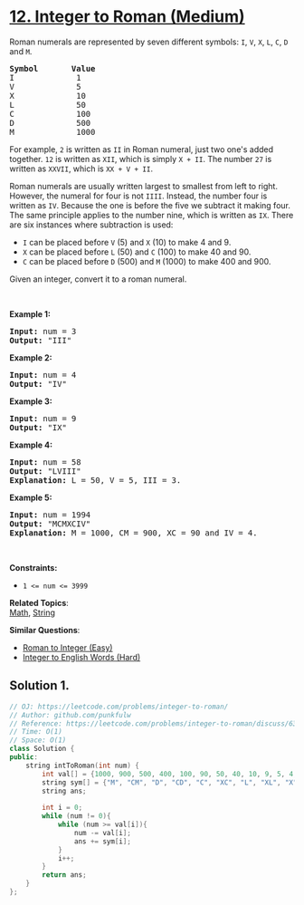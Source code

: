 # [12. Integer to Roman (Medium)](https://leetcode.com/problems/integer-to-roman/)

<p>Roman numerals are represented by seven different symbols:&nbsp;<code>I</code>, <code>V</code>, <code>X</code>, <code>L</code>, <code>C</code>, <code>D</code> and <code>M</code>.</p>

<pre><strong>Symbol</strong>       <strong>Value</strong>
I             1
V             5
X             10
L             50
C             100
D             500
M             1000</pre>

<p>For example,&nbsp;<code>2</code> is written as <code>II</code>&nbsp;in Roman numeral, just two one's added together. <code>12</code> is written as&nbsp;<code>XII</code>, which is simply <code>X + II</code>. The number <code>27</code> is written as <code>XXVII</code>, which is <code>XX + V + II</code>.</p>

<p>Roman numerals are usually written largest to smallest from left to right. However, the numeral for four is not <code>IIII</code>. Instead, the number four is written as <code>IV</code>. Because the one is before the five we subtract it making four. The same principle applies to the number nine, which is written as <code>IX</code>. There are six instances where subtraction is used:</p>

<ul>
	<li><code>I</code> can be placed before <code>V</code> (5) and <code>X</code> (10) to make 4 and 9.&nbsp;</li>
	<li><code>X</code> can be placed before <code>L</code> (50) and <code>C</code> (100) to make 40 and 90.&nbsp;</li>
	<li><code>C</code> can be placed before <code>D</code> (500) and <code>M</code> (1000) to make 400 and 900.</li>
</ul>

<p>Given an integer, convert it to a roman numeral.</p>

<p>&nbsp;</p>
<p><strong>Example 1:</strong></p>

<pre><strong>Input:</strong> num = 3
<strong>Output:</strong> "III"
</pre>

<p><strong>Example 2:</strong></p>

<pre><strong>Input:</strong> num = 4
<strong>Output:</strong> "IV"
</pre>

<p><strong>Example 3:</strong></p>

<pre><strong>Input:</strong> num = 9
<strong>Output:</strong> "IX"
</pre>

<p><strong>Example 4:</strong></p>

<pre><strong>Input:</strong> num = 58
<strong>Output:</strong> "LVIII"
<strong>Explanation:</strong> L = 50, V = 5, III = 3.
</pre>

<p><strong>Example 5:</strong></p>

<pre><strong>Input:</strong> num = 1994
<strong>Output:</strong> "MCMXCIV"
<strong>Explanation:</strong> M = 1000, CM = 900, XC = 90 and IV = 4.
</pre>

<p>&nbsp;</p>
<p><strong>Constraints:</strong></p>

<ul>
	<li><code>1 &lt;= num &lt;= 3999</code></li>
</ul>


**Related Topics**:  
[Math](https://leetcode.com/tag/math/), [String](https://leetcode.com/tag/string/)

**Similar Questions**:
* [Roman to Integer (Easy)](https://leetcode.com/problems/roman-to-integer/)
* [Integer to English Words (Hard)](https://leetcode.com/problems/integer-to-english-words/)

## Solution 1.

```cpp
// OJ: https://leetcode.com/problems/integer-to-roman/
// Author: github.com/punkfulw
// Reference: https://leetcode.com/problems/integer-to-roman/discuss/6382/My-simple-cpp-solution
// Time: O(1)
// Space: O(1)
class Solution {
public:
    string intToRoman(int num) {
        int val[] = {1000, 900, 500, 400, 100, 90, 50, 40, 10, 9, 5, 4, 1};
        string sym[] = {"M", "CM", "D", "CD", "C", "XC", "L", "XL", "X", "IX", "V", "IV", "I"};
        string ans;
        
        int i = 0;
        while (num != 0){
            while (num >= val[i]){
                num -= val[i];
                ans += sym[i];
            }
            i++;
        }
        return ans;
    }
};
```
